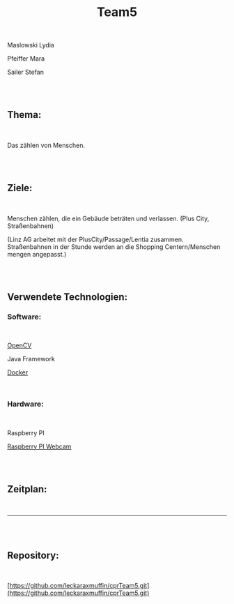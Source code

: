 <h1 align="center" > Team5 </h1>

<br>

Maslowski Lydia

Pfeiffer Mara

Sailer Stefan

<br>

<br>

## Thema:

<br>

Das zählen von Menschen.

<br>

<br>

## Ziele:

<br>

Menschen zählen, die ein Gebäude beträten und verlassen. (Plus City, Straßenbahnen)

(Linz AG arbeitet mit der PlusCity/Passage/Lentia zusammen. Straßenbahnen in der Stunde werden an die Shopping Centern/Menschen mengen angepasst.)

<br>

<br>

## Verwendete Technologien:

### Software:

<br>

[OpenCV](https://opencv.org/)

Java Framework

[Docker](www.docker.com)

<br>

### Hardware:

<br>

Raspberry PI

[Raspberry PI Webcam](https://at.rs-online.com/web/p/raspberry-pi-kameras/9132664/)

<br>

<br>

## Zeitplan:

<br>

-----

<br>

<br>

## Repository:

<br>

[https://github.com/leckaraxmuffin/cprTeam5.git](https://github.com/leckaraxmuffin/cprTeam5.git)

<br>

<br>

